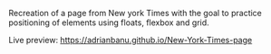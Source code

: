 Recreation of a page from New york Times with the goal to practice positioning of elements using floats, flexbox and grid.

Live preview: https://adrianbanu.github.io/New-York-Times-page
